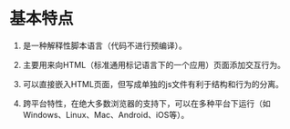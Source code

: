 # 基本特点 

1. 是一种解释性脚本语言（代码不进行预编译）。

2. 主要用来向HTML（标准通用标记语言下的一个应用）页面添加交互行为。

3. 可以直接嵌入HTML页面，但写成单独的js文件有利于结构和行为的分离。

4. 跨平台特性，在绝大多数浏览器的支持下，可以在多种平台下运行（如Windows、Linux、Mac、Android、iOS等）。  